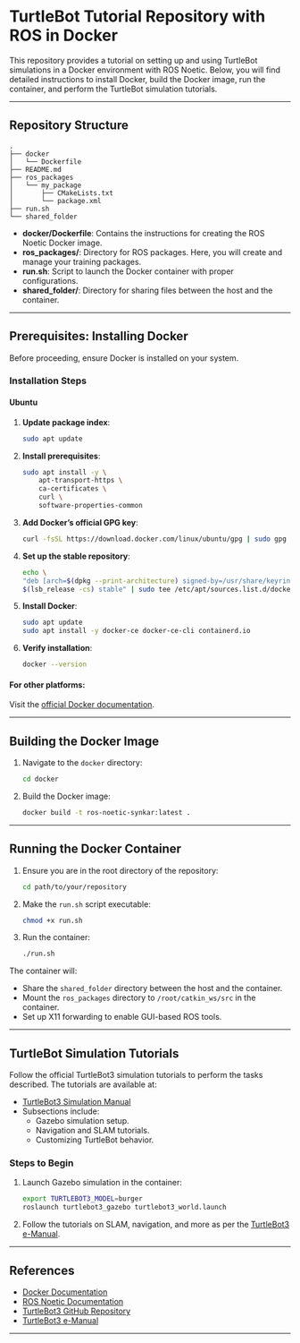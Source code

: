 # TurtleBot Tutorial Repository with ROS in Docker

This repository provides a tutorial on setting up and using TurtleBot simulations in a Docker environment with ROS Noetic. Below, you will find detailed instructions to install Docker, build the Docker image, run the container, and perform the TurtleBot simulation tutorials.

---

## Repository Structure

```plaintext
.
├── docker
│   └── Dockerfile
├── README.md
├── ros_packages
│   └── my_package
│       ├── CMakeLists.txt
│       └── package.xml
├── run.sh
└── shared_folder
```

- **docker/Dockerfile**: Contains the instructions for creating the ROS Noetic Docker image.
- **ros_packages/**: Directory for ROS packages. Here, you will create and manage your training packages.
- **run.sh**: Script to launch the Docker container with proper configurations.
- **shared_folder/**: Directory for sharing files between the host and the container.

---

## Prerequisites: Installing Docker

Before proceeding, ensure Docker is installed on your system.

### Installation Steps

#### Ubuntu
1. **Update package index**:
   ```bash
   sudo apt update
   ```

2. **Install prerequisites**:
   ```bash
   sudo apt install -y \
       apt-transport-https \
       ca-certificates \
       curl \
       software-properties-common
   ```

3. **Add Docker’s official GPG key**:
   ```bash
   curl -fsSL https://download.docker.com/linux/ubuntu/gpg | sudo gpg --dearmor -o /usr/share/keyrings/docker-archive-keyring.gpg
   ```

4. **Set up the stable repository**:
   ```bash
   echo \
   "deb [arch=$(dpkg --print-architecture) signed-by=/usr/share/keyrings/docker-archive-keyring.gpg] https://download.docker.com/linux/ubuntu \
   $(lsb_release -cs) stable" | sudo tee /etc/apt/sources.list.d/docker.list > /dev/null
   ```

5. **Install Docker**:
   ```bash
   sudo apt update
   sudo apt install -y docker-ce docker-ce-cli containerd.io
   ```

6. **Verify installation**:
   ```bash
   docker --version
   ```

#### For other platforms:
Visit the [official Docker documentation](https://docs.docker.com/get-docker/).

---

## Building the Docker Image

1. Navigate to the `docker` directory:
   ```bash
   cd docker
   ```

2. Build the Docker image:
   ```bash
   docker build -t ros-noetic-synkar:latest .
   ```

---

## Running the Docker Container

1. Ensure you are in the root directory of the repository:
   ```bash
   cd path/to/your/repository
   ```

2. Make the `run.sh` script executable:
   ```bash
   chmod +x run.sh
   ```

3. Run the container:
   ```bash
   ./run.sh
   ```

The container will:
- Share the `shared_folder` directory between the host and the container.
- Mount the `ros_packages` directory to `/root/catkin_ws/src` in the container.
- Set up X11 forwarding to enable GUI-based ROS tools.

---

## TurtleBot Simulation Tutorials

Follow the official TurtleBot3 simulation tutorials to perform the tasks described. The tutorials are available at:

- [TurtleBot3 Simulation Manual](https://emanual.robotis.com/docs/en/platform/turtlebot3/simulation/)
- Subsections include:
  - Gazebo simulation setup.
  - Navigation and SLAM tutorials.
  - Customizing TurtleBot behavior.

### Steps to Begin

1. Launch Gazebo simulation in the container:
   ```bash
   export TURTLEBOT3_MODEL=burger
   roslaunch turtlebot3_gazebo turtlebot3_world.launch
   ```

2. Follow the tutorials on SLAM, navigation, and more as per the [TurtleBot3 e-Manual](https://emanual.robotis.com/docs/en/platform/turtlebot3/simulation/).

---

## References

- [Docker Documentation](https://docs.docker.com/)
- [ROS Noetic Documentation](http://wiki.ros.org/noetic)
- [TurtleBot3 GitHub Repository](https://github.com/ROBOTIS-GIT/turtlebot3?tab=readme-ov-file)
- [TurtleBot3 e-Manual](https://emanual.robotis.com/docs/en/platform/turtlebot3/)

---